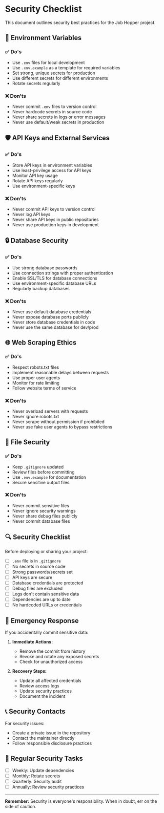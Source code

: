 # Security Checklist

This document outlines security best practices for the Job Hopper project.

## 🔐 Environment Variables

### ✅ Do's
- Use `.env` files for local development
- Use `.env.example` as a template for required variables
- Set strong, unique secrets for production
- Use different secrets for different environments
- Rotate secrets regularly

### ❌ Don'ts
- Never commit `.env` files to version control
- Never hardcode secrets in source code
- Never share secrets in logs or error messages
- Never use default/weak secrets in production

## 🛡️ API Keys and External Services

### ✅ Do's
- Store API keys in environment variables
- Use least-privilege access for API keys
- Monitor API key usage
- Rotate API keys regularly
- Use environment-specific keys

### ❌ Don'ts
- Never commit API keys to version control
- Never log API keys
- Never share API keys in public repositories
- Never use production keys in development

## 🔒 Database Security

### ✅ Do's
- Use strong database passwords
- Use connection strings with proper authentication
- Enable SSL/TLS for database connections
- Use environment-specific database URLs
- Regularly backup databases

### ❌ Don'ts
- Never use default database credentials
- Never expose database ports publicly
- Never store database credentials in code
- Never use the same database for dev/prod

## 🌐 Web Scraping Ethics

### ✅ Do's
- Respect robots.txt files
- Implement reasonable delays between requests
- Use proper user agents
- Monitor for rate limiting
- Follow website terms of service

### ❌ Don'ts
- Never overload servers with requests
- Never ignore robots.txt
- Never scrape without permission if prohibited
- Never use fake user agents to bypass restrictions

## 📁 File Security

### ✅ Do's
- Keep `.gitignore` updated
- Review files before committing
- Use `.env.example` for documentation
- Secure sensitive output files

### ❌ Don'ts
- Never commit sensitive files
- Never ignore security warnings
- Never share debug files publicly
- Never commit database files

## 🔍 Security Checklist

Before deploying or sharing your project:

- [ ] `.env` file is in `.gitignore`
- [ ] No secrets in source code
- [ ] Strong passwords/secrets set
- [ ] API keys are secure
- [ ] Database credentials are protected
- [ ] Debug files are excluded
- [ ] Logs don't contain sensitive data
- [ ] Dependencies are up to date
- [ ] No hardcoded URLs or credentials

## 🚨 Emergency Response

If you accidentally commit sensitive data:

1. **Immediate Actions:**
   - Remove the commit from history
   - Revoke and rotate any exposed secrets
   - Check for unauthorized access

2. **Recovery Steps:**
   - Update all affected credentials
   - Review access logs
   - Update security practices
   - Document the incident

## 📞 Security Contacts

For security issues:
- Create a private issue in the repository
- Contact the maintainer directly
- Follow responsible disclosure practices

## 🔄 Regular Security Tasks

- [ ] Weekly: Update dependencies
- [ ] Monthly: Rotate secrets
- [ ] Quarterly: Security audit
- [ ] Annually: Review security practices

---

**Remember:** Security is everyone's responsibility. When in doubt, err on the side of caution. 